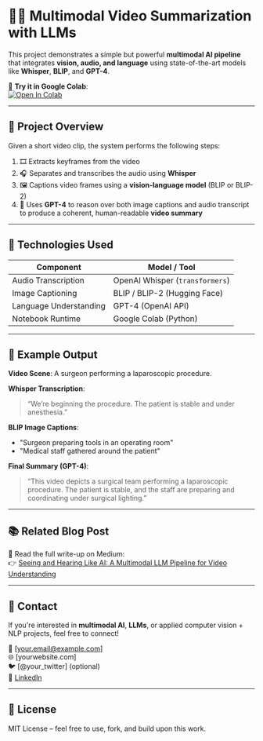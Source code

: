 # 🎥🧠 Multimodal Video Summarization with LLMs

This project demonstrates a simple but powerful **multimodal AI pipeline** that integrates **vision, audio, and language** using state-of-the-art models like **Whisper**, **BLIP**, and **GPT-4**.

🔗 **Try it in Google Colab**:  
[![Open In Colab](https://colab.research.google.com/assets/colab-badge.svg)](https://colab.research.google.com/github/yourusername/yourrepo/blob/main/your_notebook.ipynb)

---

## 🧠 Project Overview

Given a short video clip, the system performs the following steps:

1. 🎞️ Extracts keyframes from the video
2. 🎧 Separates and transcribes the audio using **Whisper**
3. 🖼️ Captions video frames using a **vision-language model** (BLIP or BLIP-2)
4. 🤖 Uses **GPT-4** to reason over both image captions and audio transcript to produce a coherent, human-readable **video summary**

---

## 🧪 Technologies Used

| Component        | Model / Tool            |
|------------------|--------------------------|
| Audio Transcription | OpenAI Whisper (`transformers`) |
| Image Captioning | BLIP / BLIP-2 (Hugging Face) |
| Language Understanding | GPT-4 (OpenAI API) |
| Notebook Runtime | Google Colab (Python) |

---

## 📌 Example Output

**Video Scene**: A surgeon performing a laparoscopic procedure.

**Whisper Transcription**:
> “We’re beginning the procedure. The patient is stable and under anesthesia.”

**BLIP Image Captions**:
- "Surgeon preparing tools in an operating room"
- "Medical staff gathered around the patient"

**Final Summary (GPT-4)**:
> “This video depicts a surgical team performing a laparoscopic procedure. The patient is stable, and the staff are preparing and coordinating under surgical lighting.”

---

## 📚 Related Blog Post

📖 Read the full write-up on Medium:  
👉 [Seeing and Hearing Like AI: A Multimodal LLM Pipeline for Video Understanding](https://medium.com/@yourusername/multimodal-ai-video-summary)

---

## 🤝 Contact

If you're interested in **multimodal AI**, **LLMs**, or applied computer vision + NLP projects, feel free to connect!

📧 [your.email@example.com]  
🌐 [yourwebsite.com]  
🐦 [@your_twitter] (optional)  
💼 [LinkedIn](https://linkedin.com/in/yourprofile)

---

## 📄 License

MIT License – feel free to use, fork, and build upon this work.
